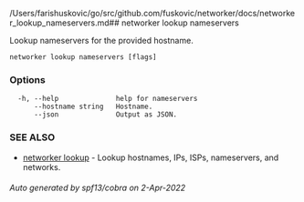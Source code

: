 /Users/farishuskovic/go/src/github.com/fuskovic/networker/docs/networker_lookup_nameservers.md## networker lookup nameservers

Lookup nameservers for the provided hostname.

```
networker lookup nameservers [flags]
```

### Options

```
  -h, --help              help for nameservers
      --hostname string   Hostname.
      --json              Output as JSON.
```

### SEE ALSO

* [networker lookup](docs/networker_lookup.md)	 - Lookup hostnames, IPs, ISPs, nameservers, and networks.

###### Auto generated by spf13/cobra on 2-Apr-2022
